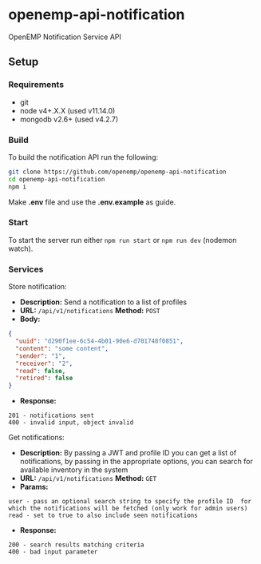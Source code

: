 # openemp-api-notification
OpenEMP Notification Service API
## Setup
### Requirements
* git
* node v4+.X.X (used v11.14.0)
* mongodb v2.6+ (used v4.2.7)

### Build
To build the notification API run the following:
```bash
git clone https://github.com/openemp/openemp-api-notification
cd openemp-api-notification
npm i
```

Make **.env** file and use the **.env.example** as guide.

### Start
To start the server run either `npm run start` or `npm run dev` (nodemon watch).

### Services
Store notification:
* **Description:** Send a notification to a list of profiles
* **URL:** `/api/v1/notifications` **Method:** `POST`
* **Body:**
```json
{
  "uuid": "d290f1ee-6c54-4b01-90e6-d701748f0851",
  "content": "some content",
  "sender": "1",
  "receiver": "2",
  "read": false,
  "retired": false
}
```
* **Response:** 
```
201 - notifications sent
400 - invalid input, object invalid
```

Get notifications:
* **Description:** By passing a JWT and profile ID you can get a list of notifications, by passing in the appropriate options, you can search for available inventory in the system
* **URL:** `/api/v1/notifications` **Method:** `GET`
* **Params:**
```
user - pass an optional search string to specify the profile ID  for which the notifications will be fetched (only work for admin users)
read - set to true to also include seen notifications
```
* **Response:** 
```
200 - search results matching criteria
400 - bad input parameter
```